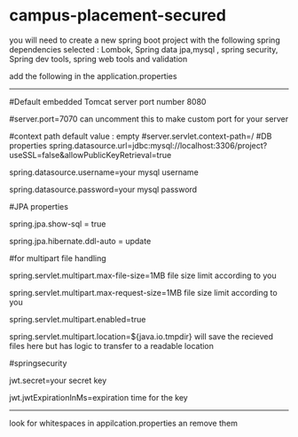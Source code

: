 # campus-placement-secured
you will need to create a new spring boot project with the following spring dependencies selected :
Lombok, Spring data jpa,mysql , spring security, Spring dev tools, spring web tools and validation

add the following in the application.properties


----------------------------------------------------------------
#Default embedded Tomcat server port number 8080

#server.port=7070 can uncomment this to make custom port for your server

#context path default value : empty
#server.servlet.context-path=/
#DB properties
spring.datasource.url=jdbc:mysql://localhost:3306/project?useSSL=false&allowPublicKeyRetrieval=true

spring.datasource.username=your mysql username

spring.datasource.password=your mysql password

#JPA properties

spring.jpa.show-sql = true

spring.jpa.hibernate.ddl-auto = update


#for multipart file handling

spring.servlet.multipart.max-file-size=1MB file size limit according to you

spring.servlet.multipart.max-request-size=1MB file size limit according to you

spring.servlet.multipart.enabled=true

spring.servlet.multipart.location=${java.io.tmpdir} will save the recieved files here but has logic to transfer to a readable location

#springsecurity 

jwt.secret=your secret key

jwt.jwtExpirationInMs=expiration time for the key


---------------------------------------------------

look for whitespaces in appilcation.properties an remove them
